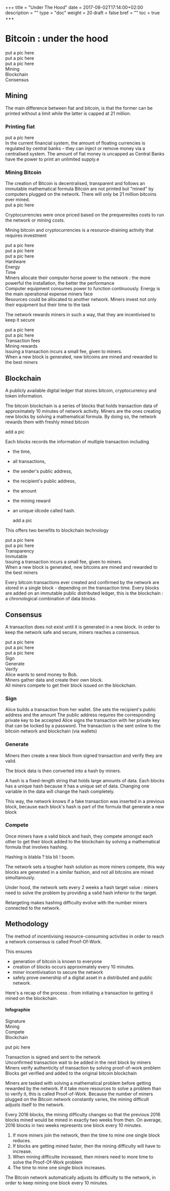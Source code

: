 +++
title = "Under The Hood"
date = 2017-08-02T17:14:00+02:00
description = ""
type = "doc"
weight = 20
draft = false
bref = ""
toc = true
+++


# Bitcoin : under the hood


<div class="container">
  <div class="row">
    <div class="col">
     put a pic here
    </div>
    <div class="col">
      put a pic here
    </div>
    <div class="col">
      put a pic here
    </div>
  </div>
   <div class="row">
    <div class="col">
      Mining
    </div>
    <div class="col">
      Blockchain
    </div>
    <div class="col">
      Consensus
    </div>
  </div>
</div>


## Mining

The main difference between fiat and bitcoin, is that the former can be printed without a limit while the latter is capped at 21 million.


### Printing fiat

<div class="container">
  <div class="row">
    <div class="col">
     put a pic here
    </div>
    <div class="col">
      In the current financial system, the amount of floating currencies is regulated by central banks – they can inject or remove money via a centralised system.
      The amount of fiat money is uncapped as Central Banks have the power to print an unlimited supply.e
    </div>
  </div>
 </div>
 
 
### Mining Bitcoin

<div class="container">
  <div class="row">
    <div class="col">
     The creation of Bitcoin is decentralised, transparent and follows an immutable mathematical formula
      Bitcoin are not printed but "mined" by computers plugged on the network.
      There will only be 21 million bitcoins ever mined.
    </div>
    <div class="col">
      put a pic here
    </div>
  </div>
 </div>
 
 
Cryptocurrencies were once priced based on the prequeresites costs to run the network or mining costs.

Mining bitcoin and cryptocurrencies is a resource-draining activity that requires investment



<div class="container">
  <div class="row">
    <div class="col">
     put a pic here
    </div>
    <div class="col">
      put a pic here
    </div>
    <div class="col">
      put a pic here
    </div>
  </div>
   <div class="row">
    <div class="col">
      Hardware
    </div>
    <div class="col">
      Energy
    </div>
    <div class="col">
      Time
    </div>
  </div>
  <div class="row">
    <div class="col">
      Miners allocate their computer horse power to the network : the more powerful the installation, the better the performance
    </div>
    <div class="col">
      Computer equipment consumes power to function continuously. Energy is the main operational expense miners face
    </div>
    <div class="col">
      Resources could be allocated to another network. Miners invest not only their equipment but their time to the task
    </div>
  </div>
</div>


The network rewards miners in such a way, that they are incentivised to keep it secure


<div class="container">
  <div class="row">
    <div class="col">
     put a pic here
    </div>
    <div class="col">
      put a pic here
    </div>
  </div>
   <div class="row">
    <div class="col">
      Transaction fees
    </div>
    <div class="col">
      Mining rewards
    </div>
  <div class="row">
    <div class="col">
      Issuing a transaction incurs a small fee, given to miners.
    </div>
    <div class="col">
      When a new block is generated, new bitcoins are mined and rewarded to the best miners
    </div>
  </div>
</div>


## Blockchain

A publicly available digital ledger that stores bitcoin, cryptocurrency and token information. 

The bitcoin blockchain is a series of blocks that holds transaction data of approximately 10 minutes of network activity.
Miners are the ones creating new blocks by solving a mathematical formula. 
By doing so, the network rewards them with freshly mined bitcoin 

  add a pic  

Each blocks records the information of multiple transaction including
* the time,
* all transactions,
* the sender's public address,
* the recipient's public address,
* the amount
* the mining reward
* an unique idcode called hash.

  add a pic
  
This offers two benefits to blockchain technology
 
 
<div class="container">
  <div class="row">
    <div class="col">
     put a pic here
    </div>
    <div class="col">
      put a pic here
    </div>
  </div>
   <div class="row">
    <div class="col">
      Transparency
    </div>
    <div class="col">
      Immutable
    </div>
  <div class="row">
    <div class="col">
      Issuing a transaction incurs a small fee, given to miners.
    </div>
    <div class="col">
      When a new block is generated, new bitcoins are mined and rewarded to the best miners
    </div>
  </div>
</div>
  

Every bitcoin transactions ever created and confirmed by the network are stored in a single block - depending on the transaction time. 
Every blocks are added on an immutable public distributed ledger, this is the blockchain : a chronological combination of data blocks.



## Consensus

A transaction does not exist until it is generated in a new block. In order to keep the network safe and secure, miners reaches a consensus.


<div class="container">
  <div class="row">
    <div class="col">
     put a pic here
    </div>
    <div class="col">
      put a pic here
    </div>
    <div class="col">
      put a pic here
    </div>
  </div>
   <div class="row">
    <div class="col">
      Sign
    </div>
    <div class="col">
      Generate
    </div>
    <div class="col">
      Verify
    </div>
  </div>
  <div class="row">
    <div class="col">
      Alice wants to send money to Bob.
    </div>
    <div class="col">
      Miners gather data and create their own block.
    </div>
    <div class="col">
      All miners compete to get their block issued on the blockchain.
    </div>
  </div>
</div>



### Sign

Alice builds a transaction from her wallet.
She sets the recipient's public address and the amount
The public address requires the corresponding private key to be accepted
Alice signs the transaction with her private key that can be locked by a password.
The transaction is the sent online to the bitcoin network and blockchain (via wallets)


### Generate

Miners then create a new block from signed transaction and verify they are valid.

The block data is then converted into a hash by miners.

A hash is a fixed-length string that holds large amounts of data. Each blocks has a unique hash because it has a unique set of data. Changing one variable in the data will change the hash completely.

This way, the network knows if a fake transaction was inserted in a previous block, because each block's hash is part of the formula that generate a new block


### Compete

Once miners have a valid block and hash, they compete amongst each other to get their block added to the blockchain by solving a mathematical formula that involves hashing.

Hashing is blabla ? bla bli ! boom.

The network sets a tougher hash solution as more miners compete, this way blocks are generated in a similar fashion, and not all bitcoins are mined simultanously.

Under hood, the network sets every 2 weeks a hash target value : miners need to solve the problem by providing a valid hash inferior to the target.

Retargeting makes hashing difficulty evolve with the number miners connected to the network.



## Methodology

The method of incentivising resource-consuming activities in order to reach a network consensus is called Proof-Of-Work.

This ensures

* generation of bitcoin is known to everyone
* creation of blocks occurs approximately every 10 minutes.
* miner incentivisation to secure the network
* safely prove ownership of a digital asset in a distributed and public network.

Here's a recap of the process : from initiating a transaction to getting it mined on the blockchain.
#### Infographie

<div class="container">
  <div class="row">
    <div class="col">
     Signature
    </div>
    <div class="col">
      Mining
    </div>
    <div class="col">
      Compete
    </div>
    <div class="col">
      Blockchain
    </div>
  </div>
</div>
  
  put pic here
  
<div class="container">
  <div class="row">
    <div class="col">
     Transaction is signed and sent to the network
    </div>
    <div class="col">
      Unconfirmed transaction wait to be added in the next block by miners
    </div>
    <div class="col">
      Miners verify authenticity of transaction by solving proof-of-work problem
    </div>
    <div class="col">
      Blocks get verified and added to the original bitcoin blockchain
    </div>
  </div>
</div>

Miners are tasked with solving a mathematical problem before getting rewarded by the network. If it take more resources to solve a problem than to verify it, this is called Proof-of-Work.
Because the number of miners plugged on the Bitcoin network constantly varies, the mining difficult adjusts itself to the network.

Every 2016 blocks, the mining difficulty changes so that the previous 2016 blocks mined would be mined in exactly two weeks from then. On average, 2016 blocks in two weeks represents one block every 10 minutes.

1. If more miners join the network, then the time to mine one single block reduces.
2. If blocks are getting mined faster, then the mining difficulty will have to increase.
3. When mining difficulte increased, then miners need to more time to solve the Proof-Of-Work problem
4. The time to mine one single block increases.

The Bitcoin network automatically adjusts its difficulty to the network, in order to keep mining one block every 10 minutes.
